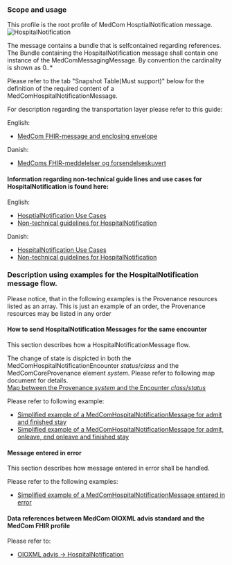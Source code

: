 ### Scope and usage 
This profile is the root profile of MedCom HosptialNotification message. 
<img alt="HospitalNotification" src="./hospitalnotification/HospitalNotification.png" style="float:none; display:block; margin-left:auto; margin-right:auto;" />

The message contains a bundle that is selfcontained regarding references. 
The Bundle containing the HospitalNotification message shall contain one instance of the MedComMessagingMessage. By convention the cardinality is shown as 0..*

Please refer to the tab "Snapshot Table(Must support)" below for the definition of the required content of a MedComHospitalNotificationMessage.  


For description regarding the transportation layer please refer to this guide:  
   

English:
* [MedCom FHIR-message and enclosing envelope](./pdf/MedCom_FHIR-messages_and_enclosing_envelope.pdf)

Danish:
* [ MedComs FHIR-meddelelser og forsendelseskuvert](./pdf/MedComs_FHIR-meddelelser_og_forsendelseskuvert.pdf)

#### Information regarding non-technical guide lines and use cases for HospitalNotification is found here:

English:
* [HosptialNotification Use Cases](./hospitalnotification/pdf/Use%20cases_Hospital%20Notification_eng.pdf)
* [Non-technical guidelines for HospitalNotification](./hospitalnotification/pdf/FHIR_Hospital_Notification.pdf)

Danish:
* [HospitalNotification Use Cases](./hospitalnotification/pdf/Use_cases_advis_om_sygehusophold.pdf)
* [Non-technical guidelines for HospitalNotification](./hospitalnotification/pdf/FHIR_advis_om_sygehusophold.pdf)

### Description using examples for the HospitalNotification message flow.
Please notice, that in the following examples is the Provenance resources listed as an array. This is just an example of an order, the Provenance resources may be listed in any order 

#### How to send HospitalNotification Messages for the same encounter
This section describes how a HospitalNotificationMessage flow.


The change of state is dispicted in both the MedComHospitalNotificationEncounter *status*/*class* and the MedComCoreProvenance element *system*.
Please refer to following map document for details.  
[Map between the Provenance *system* and the Encounter *class*/*status* ](./hospitalnotification/pdf/Overview_advis_codes_HL7_FHIR.pdf)


Please refer to following example:  

* [Simplified example of a MedComHospitalNotificationMessage for admit and finished stay ](./hospitalnotification/HospitalNotificationAdmitFinishedExample.png)
* [Simplified example of a MedComHospitalNotificationMessage for admit, onleave, end onleave and finished stay ](./hospitalnotification/HospitalNotificationAdmitOnleaveFinishedExample.png)

#### Message entered in error    
This section describes how message entered in error shall be handled.

Please refer to the following examples:  
* [Simplified example of a MedComHospitalNotificationMessage entered in error ](./hospitalnotification/HospitalNotificationEnteredInErrorExample.png)

#### Data references between MedCom OIOXML advis standard and the MedCom FHIR profile
Please refer to:  
* [OIOXML advis -> HospitalNotification ](./hospitalnotification/oioxmlReferencesHospitalNotificaion.png)


